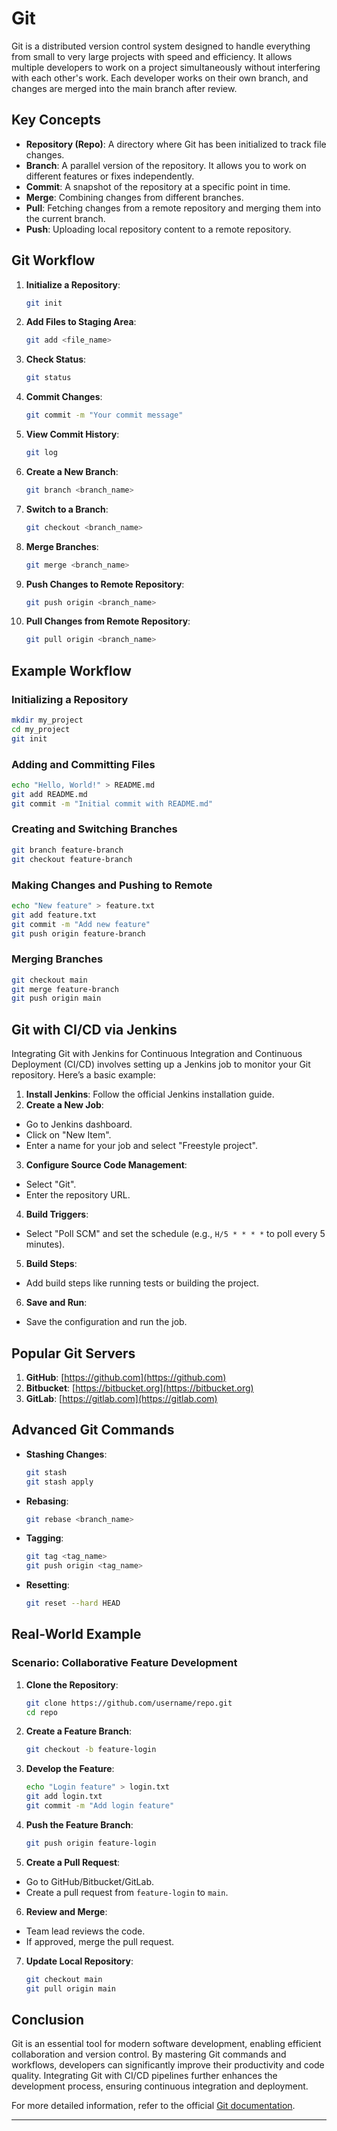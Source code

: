 # Git
Git is a distributed version control system designed to handle everything from small to very large projects with speed and efficiency. It allows multiple developers to work on a project simultaneously without interfering with each other's work. Each developer works on their own branch, and changes are merged into the main branch after review.
## Key Concepts

- **Repository (Repo)**: A directory where Git has been initialized to track file changes.
- **Branch**: A parallel version of the repository. It allows you to work on different features or fixes independently.
- **Commit**: A snapshot of the repository at a specific point in time.
- **Merge**: Combining changes from different branches.
- **Pull**: Fetching changes from a remote repository and merging them into the current branch.
- **Push**: Uploading local repository content to a remote repository.

## Git Workflow

1. **Initialize a Repository**:
   ```bash
   git init
   ```

2. **Add Files to Staging Area**:
   ```bash
   git add <file_name>
   ```

3. **Check Status**:
   ```bash
   git status
   ```

4. **Commit Changes**:
   ```bash
   git commit -m "Your commit message"
   ```

5. **View Commit History**:
   ```bash
   git log
   ```

6. **Create a New Branch**:
   ```bash
   git branch <branch_name>
   ```

7. **Switch to a Branch**:
   ```bash
   git checkout <branch_name>
   ```

8. **Merge Branches**:
   ```bash
   git merge <branch_name>
   ```

9. **Push Changes to Remote Repository**:
   ```bash
   git push origin <branch_name>
   ```

10. **Pull Changes from Remote Repository**:
    ```bash
    git pull origin <branch_name>
    ```

## Example Workflow

### Initializing a Repository
```bash
mkdir my_project
cd my_project
git init
```

### Adding and Committing Files
```bash
echo "Hello, World!" > README.md
git add README.md
git commit -m "Initial commit with README.md"
```

### Creating and Switching Branches
```bash
git branch feature-branch
git checkout feature-branch
```

### Making Changes and Pushing to Remote
```bash
echo "New feature" > feature.txt
git add feature.txt
git commit -m "Add new feature"
git push origin feature-branch
```

### Merging Branches
```bash
git checkout main
git merge feature-branch
git push origin main
```

## Git with CI/CD via Jenkins

Integrating Git with Jenkins for Continuous Integration and Continuous Deployment (CI/CD) involves setting up a Jenkins job to monitor your Git repository. Here’s a basic example:

1. **Install Jenkins**: Follow the official Jenkins installation guide.
2. **Create a New Job**:
  - Go to Jenkins dashboard.
  - Click on "New Item".
  - Enter a name for your job and select "Freestyle project".
3. **Configure Source Code Management**:
  - Select "Git".
  - Enter the repository URL.
4. **Build Triggers**:
  - Select "Poll SCM" and set the schedule (e.g., `H/5 * * * *` to poll every 5 minutes).
5. **Build Steps**:
  - Add build steps like running tests or building the project.
6. **Save and Run**:
  - Save the configuration and run the job.

## Popular Git Servers

1. **GitHub**: [https://github.com](https://github.com)
2. **Bitbucket**: [https://bitbucket.org](https://bitbucket.org)
3. **GitLab**: [https://gitlab.com](https://gitlab.com)

## Advanced Git Commands

- **Stashing Changes**:
  ```bash
  git stash
  git stash apply
  ```

- **Rebasing**:
  ```bash
  git rebase <branch_name>
  ```

- **Tagging**:
  ```bash
  git tag <tag_name>
  git push origin <tag_name>
  ```

- **Resetting**:
  ```bash
  git reset --hard HEAD
  ```

## Real-World Example

### Scenario: Collaborative Feature Development

1. **Clone the Repository**:
   ```bash
   git clone https://github.com/username/repo.git
   cd repo
   ```

2. **Create a Feature Branch**:
   ```bash
   git checkout -b feature-login
   ```

3. **Develop the Feature**:
   ```bash
   echo "Login feature" > login.txt
   git add login.txt
   git commit -m "Add login feature"
   ```

4. **Push the Feature Branch**:
   ```bash
   git push origin feature-login
   ```

5. **Create a Pull Request**:
  - Go to GitHub/Bitbucket/GitLab.
  - Create a pull request from `feature-login` to `main`.

6. **Review and Merge**:
  - Team lead reviews the code.
  - If approved, merge the pull request.

7. **Update Local Repository**:
   ```bash
   git checkout main
   git pull origin main
   ```

## Conclusion

Git is an essential tool for modern software development, enabling efficient collaboration and version control. By mastering Git commands and workflows, developers can significantly improve their productivity and code quality. Integrating Git with CI/CD pipelines further enhances the development process, ensuring continuous integration and deployment.

For more detailed information, refer to the official [Git documentation](https://git-scm.com/doc).

---